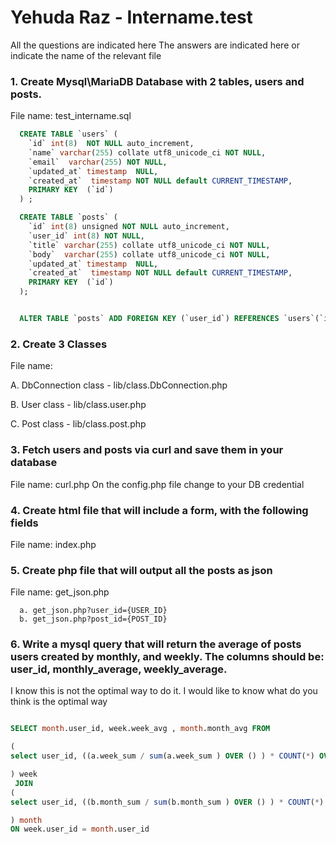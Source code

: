 # Yehuda Raz - Intername.test

All the questions are indicated here The answers are indicated here or indicate the name of the relevant file

### 1. Create Mysql\MariaDB Database with 2 tables, users and posts.

File name: test_intername.sql

```sql
  CREATE TABLE `users` (
    `id` int(8)  NOT NULL auto_increment,
    `name` varchar(255) collate utf8_unicode_ci NOT NULL,
    `email`  varchar(255) NOT NULL,
    `updated_at` timestamp  NULL,
    `created_at`  timestamp NOT NULL default CURRENT_TIMESTAMP,
    PRIMARY KEY  (`id`)
  ) ;

  CREATE TABLE `posts` (
    `id` int(8) unsigned NOT NULL auto_increment,
    `user_id` int(8) NOT NULL,
    `title` varchar(255) collate utf8_unicode_ci NOT NULL,
    `body`  varchar(255) collate utf8_unicode_ci NOT NULL,
    `updated_at` timestamp  NULL,
    `created_at`  timestamp NOT NULL default CURRENT_TIMESTAMP,
    PRIMARY KEY  (`id`)
  );


  ALTER TABLE `posts` ADD FOREIGN KEY (`user_id`) REFERENCES `users`(`id`) ON DELETE RESTRICT ON UPDATE RESTRICT;

```

### 2. Create 3 Classes

File name:

A. DbConnection class - lib/class.DbConnection.php

B. User class - lib/class.user.php

C. Post class - lib/class.post.php

### 3. Fetch users and posts via curl and save them in your database

File name: curl.php
On the config.php file change to your DB credential

### 4. Create html file that will include a form, with the following fields

File name: index.php

### 5. Create php file that will output all the posts as json

File name: get_json.php

      a. get_json.php?user_id={USER_ID}
      b. get_json.php?post_id={POST_ID}

### 6. Write a mysql query that will return the average of posts users created by monthly, and weekly. The columns should be: user_id, monthly_average, weekly_average.

I know this is not the optimal way to do it.
I would like to know what do you think is the optimal way

```sql

SELECT month.user_id, week.week_avg , month.month_avg FROM

(
select user_id, ((a.week_sum / sum(a.week_sum ) OVER () ) * COUNT(*) OVER ()) AS week_avg from ( select user_id, count(created_at)as week_sum FROM posts WHERE yearweek(created_at) = yearweek(CURRENT_DATE()) group by user_id ) a

) week
 JOIN
(
select user_id, ((b.month_sum / sum(b.month_sum ) OVER () ) * COUNT(*) OVER ()) AS month_avg from ( select user_id, count(created_at)as month_sum FROM posts WHERE MONTH(created_at) = MONTH(CURRENT_DATE()) group by user_id ) b

) month
ON week.user_id = month.user_id


```
